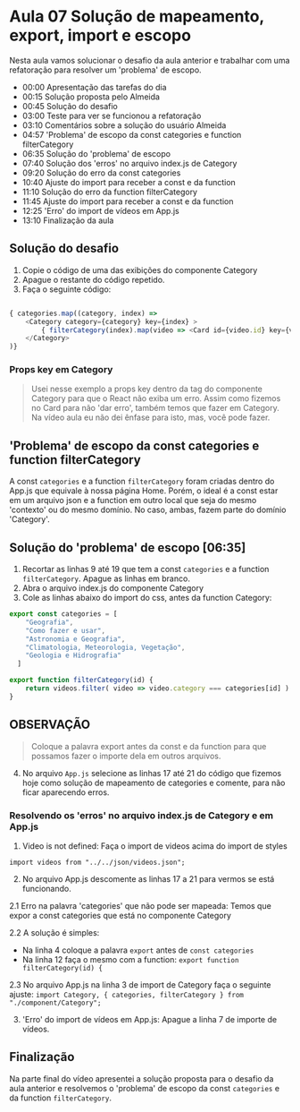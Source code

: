 # Aula 07 Solução de mapeamento, export, import e escopo

Nesta aula vamos solucionar o desafio da aula anterior e trabalhar com uma refatoração para resolver um 'problema' de escopo.

* 00:00 Apresentação das tarefas do dia
* 00:15 Solução proposta pelo Almeida
* 00:45 Solução do desafio
* 03:00 Teste para ver se funcionou a refatoração
* 03:10 Comentários sobre a solução do usuário Almeida
* 04:57 'Problema' de escopo da const categories e function filterCategory
* 06:35 Solução do 'problema' de escopo
* 07:40 Solução dos 'erros' no arquivo index.js de Category
* 09:20 Solução do erro da const categories
* 10:40 Ajuste do import para receber a const e da function
* 11:10 Solução do erro da function filterCategory
* 11:45 Ajuste do import para receber a const e da function
* 12:25 'Erro' do import de vídeos em App.js
* 13:10 Finalização da aula

## Solução do desafio

1. Copie o código de uma das exibições do componente Category
2. Apague o restante do código repetido.
3. Faça o seguinte código:

~~~javascript

{ categories.map((category, index) => 
    <Category category={category} key={index} >
        { filterCategory(index).map(video => <Card id={video.id} key={video.id} /> )}
    </Category>
)}

~~~

### Props key em Category

> Usei nesse exemplo a props key dentro da tag do componente Category para que o React não exiba um erro.
> Assim como fizemos no Card para não 'dar erro', também temos que fazer em Category. Na vídeo aula eu não dei ênfase para isto, mas, você pode fazer.

## 'Problema' de escopo da const categories e function filterCategory

A const `categories` e a function `filterCategory` foram criadas dentro do App.js que equivale à nossa página Home.
Porém, o ideal é a const estar em um arquivo json e a function em outro local que seja do mesmo 'contexto' ou do mesmo domínio.
No caso, ambas, fazem parte do domínio 'Category'.

## Solução do 'problema' de escopo [06:35]

1. Recortar as linhas 9 até 19 que tem a const `categories` e a function `filterCategory`. Apague as linhas em branco.
2. Abra o arquivo index.js do componente Category
3. Cole as linhas abaixo do import do css, antes da function Category:

~~~javascript
export const categories = [
    "Geografia",
    "Como fazer e usar",
    "Astronomia e Geografia",
    "Climatologia, Meteorologia, Vegetação",
    "Geologia e Hidrografia"
  ]

export function filterCategory(id) {
    return videos.filter( video => video.category === categories[id] )
}

~~~

## OBSERVAÇÃO
> Coloque a palavra export antes da const e da function para que possamos fazer o importe dela em outros arquivos.

4. No arquivo `App.js` selecione as linhas 17 até 21 do código que fizemos hoje como solução de mapeamento de categories e comente, para não ficar aparecendo erros.

### Resolvendo os 'erros' no arquivo index.js de Category e em App.js

1. Video is not defined: Faça o import de videos acima do import de styles

`import videos from "../../json/videos.json";`

2. No arquivo App.js descomente as linhas 17 a 21 para vermos se está funcionando.

2.1 Erro na palavra 'categories' que não pode ser mapeada: Temos que expor a const categories que está no componente Category

2.2 A solução é simples:
* Na linha 4 coloque a palavra `export` antes de `const categories`
* Na linha 12 faça o mesmo com a function: `export function filterCategory(id) {`

2.3 No arquivo App.js na linha 3 de import de Category faça o seguinte ajuste:
`import Category, { categories, filterCategory } from "./component/Category";`

3. 'Erro' do import de vídeos em App.js: Apague a linha 7 de importe de vídeos.

## Finalização

Na parte final do vídeo apresentei a solução proposta para o desafio da aula anterior e resolvemos o 'problema' de escopo da const `categories` e da function `filterCategory`.

